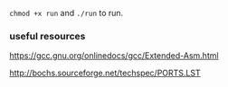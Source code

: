 `chmod +x run` and `./run` to run.

### useful resources

https://gcc.gnu.org/onlinedocs/gcc/Extended-Asm.html

http://bochs.sourceforge.net/techspec/PORTS.LST

